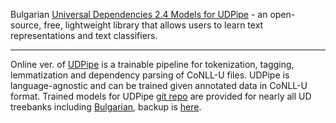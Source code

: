 Bulgarian [Universal Dependencies 2.4 Models for UDPipe](https://lindat.mff.cuni.cz/repository/xmlui/handle/11234/1-2998) - an open-source, free, lightweight library that allows users to learn text representations and text classifiers. 

________
Online ver. of [UDPipe](http://lindat.mff.cuni.cz/services/udpipe/) is a trainable pipeline for tokenization, tagging, lemmatization and dependency parsing of CoNLL-U files. UDPipe is language-agnostic and can be trained given annotated data in CoNLL-U format. Trained models for UDPipe [git repo](https://github.com/ufal/udpipe) are provided for nearly all UD treebanks including [Bulgarian](https://lindat.mff.cuni.cz/repository/xmlui/bitstream/handle/11234/1-2998/bulgarian-btb-ud-2.4-190531.udpipe?sequence=13&isAllowed=y), backup is [here](). 
